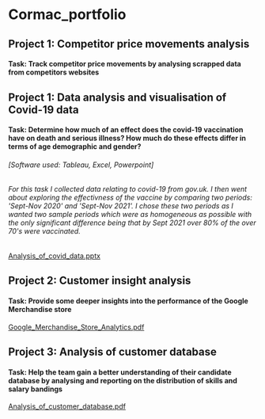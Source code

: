 # Cormac_portfolio

## Project 1: Competitor price movements analysis
#### Task: Track competitor price movements by analysing scrapped data from competitors websites 


## Project 1: Data analysis and visualisation of Covid-19 data
#### Task: Determine how much of an effect does the covid-19 vaccination have on death and serious illness? How much do these effects differ in terms of age demographic and gender?
###### [Software used: Tableau, Excel, Powerpoint]
###### For this task I collected data relating to covid-19 from gov.uk. I then went about exploring the effectivness of the vaccine by comparing two periods: 'Sept-Nov 2020' and 'Sept-Nov 2021'. I chose these two periods as I wanted two sample periods which were as homogeneous as possible with the only significant difference being that by Sept 2021 over 80% of the over 70's were vaccinated. 
[Analysis_of_covid_data.pptx](https://github.com/Cormac91/Cormac_portfolio/files/9213038/Analysis_of_covid_data.pptx)





## Project 2: Customer insight analysis
#### Task: Provide some deeper insights into the performance of the Google Merchandise store

[Google_Merchandise_Store_Analytics.pdf](https://github.com/Cormac91/Cormac_portfolio/files/9192964/Google_Merchandise_Store_Analytics.pdf)





## Project 3: Analysis of customer database
#### Task: Help the team gain a better understanding of their candidate database by analysing and reporting on the distribution of skills and salary bandings

[Analysis_of_customer_database.pdf](https://github.com/Cormac91/Cormac_portfolio/files/9213128/Analysis_of_customer_database.pdf)


